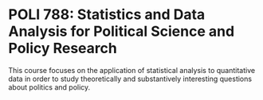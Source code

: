 # POLI 788: Statistics and Data Analysis for Political Science and Policy Research

This course focuses on the application of statistical analysis to quantitative data in order to study theoretically and substantively interesting questions about politics and policy.